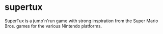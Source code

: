 # supertux
SuperTux is a jump'n'run game with strong inspiration from the Super Mario Bros. games for the various Nintendo platforms.
